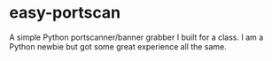 # easy-portscan
A simple Python portscanner/banner grabber I built for a class. I am a Python newbie but got some great experience all the same.
